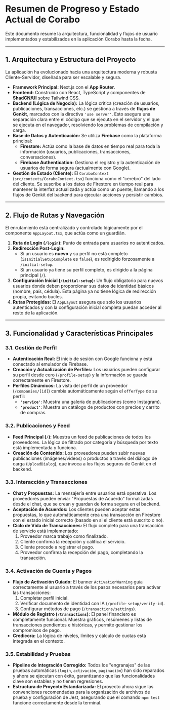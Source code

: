# Resumen de Progreso y Estado Actual de Corabo

Este documento resume la arquitectura, funcionalidad y flujos de usuario implementados y estabilizados en la aplicación Corabo hasta la fecha.

---

## 1. Arquitectura y Estructura del Proyecto

La aplicación ha evolucionado hacia una arquitectura moderna y robusta Cliente-Servidor, diseñada para ser escalable y segura.

-   **Framework Principal:** Next.js con el **App Router**.
-   **Frontend:** Construido con React, TypeScript y componentes de **ShadCN/UI** sobre Tailwind CSS.
-   **Backend (Lógica de Negocio):** La lógica crítica (creación de usuarios, publicaciones, transacciones, etc.) se gestiona a través de **flujos de Genkit**, marcados con la directiva `'use server'`. Esto asegura una separación clara entre el código que se ejecuta en el servidor y el que se ejecuta en el navegador, resolviendo los problemas de compilación y carga.
-   **Base de Datos y Autenticación:** Se utiliza **Firebase** como la plataforma principal:
    -   **Firestore:** Actúa como la base de datos en tiempo real para toda la información (usuarios, publicaciones, transacciones, conversaciones).
    -   **Firebase Authentication:** Gestiona el registro y la autenticación de usuarios de forma segura (actualmente con Google).
-   **Gestión de Estado (Cliente):** El `CoraboContext` (`src/contexts/CoraboContext.tsx`) funciona como el "cerebro" del lado del cliente. Se suscribe a los datos de Firestore en tiempo real para mantener la interfaz actualizada y actúa como un puente, llamando a los flujos de Genkit del backend para ejecutar acciones y persistir cambios.

---

## 2. Flujo de Rutas y Navegación

El enrutamiento está centralizado y controlado lógicamente por el componente `AppLayout.tsx`, que actúa como un guardián.

1.  **Ruta de Login (`/login`):** Punto de entrada para usuarios no autenticados.
2.  **Redirección Post-Login:**
    -   Si un usuario es **nuevo** y su perfil no está completo (`isInitialSetupComplete` es `false`), es redirigido forzosamente a `/initial-setup`.
    -   Si un usuario ya tiene su perfil completo, es dirigido a la página principal (`/`).
3.  **Configuración Inicial (`/initial-setup`):** Un flujo obligatorio para nuevos usuarios donde deben proporcionar sus datos de identidad básicos (nombre, país, cédula). Esta página ya no tiene lógica de redirección propia, evitando bucles.
4.  **Rutas Protegidas:** El `AppLayout` asegura que solo los usuarios autenticados y con la configuración inicial completa puedan acceder al resto de la aplicación.

---

## 3. Funcionalidad y Características Principales

### 3.1. Gestión de Perfil
-   **Autenticación Real:** El inicio de sesión con Google funciona y está conectado al emulador de Firebase.
-   **Creación y Actualización de Perfiles:** Los usuarios pueden configurar su perfil desde cero (`/profile-setup`) y la información se guarda correctamente en Firestore.
-   **Perfiles Dinámicos:** La vista del perfil de un proveedor (`/companies/[id]`) cambia automáticamente según el `offerType` de su perfil:
    -   **`'service'`**: Muestra una galería de publicaciones (como Instagram).
    -   **`'product'`**: Muestra un catálogo de productos con precios y carrito de compras.

### 3.2. Publicaciones y Feed
-   **Feed Principal (`/`):** Muestra un feed de publicaciones de todos los proveedores. La lógica de filtrado por categoría y búsqueda por texto está implementada y funciona.
-   **Creación de Contenido:** Los proveedores pueden subir nuevas publicaciones (imágenes/videos) o productos a través del diálogo de carga (`UploadDialog`), que invoca a los flujos seguros de Genkit en el backend.

### 3.3. Interacción y Transacciones
-   **Chat y Propuestas:** La mensajería entre usuarios está operativa. Los proveedores pueden enviar "Propuestas de Acuerdo" formalizadas desde el chat, que se crean y guardan de forma segura en el backend.
-   **Aceptación de Acuerdos:** Los clientes pueden aceptar estas propuestas, lo que automáticamente crea una transacción en Firestore con el estado inicial correcto (basado en si el cliente está suscrito o no).
-   **Ciclo de Vida de Transacciones:** El flujo completo para una transacción de servicio está implementado:
    1.  Proveedor marca trabajo como finalizado.
    2.  Cliente confirma la recepción y califica el servicio.
    3.  Cliente procede a registrar el pago.
    4.  Proveedor confirma la recepción del pago, completando la transacción.

### 3.4. Activación de Cuenta y Pagos
-   **Flujo de Activación Guiado:** El banner `ActivationWarning` guía correctamente al usuario a través de los pasos necesarios para activar las transacciones:
    1.  Completar perfil inicial.
    2.  Verificar documento de identidad con IA (`/profile-setup/verify-id`).
    3.  Configurar métodos de pago (`/transactions/settings`).
-   **Módulo de Registro (`/transactions`):** El panel financiero es completamente funcional. Muestra gráficos, resúmenes y listas de transacciones pendientes e históricas, y permite gestionar los compromisos de pago.
-   **Credicora:** La lógica de niveles, límites y cálculo de cuotas está integrada en el contexto.

### 3.5. Estabilidad y Pruebas
-   **Pipeline de Integración Corregido:** Todos los "engranajes" de las pruebas automáticas (`login`, `activación`, `paginación`) han sido reparados y ahora se ejecutan con éxito, garantizando que las funcionalidades clave son estables y no tienen regresiones.
-   **Estructura de Proyecto Estandarizada:** El proyecto ahora sigue las convenciones recomendadas para la organización de archivos de prueba y configuración de Jest, asegurando que el comando `npm test` funcione correctamente desde la terminal.